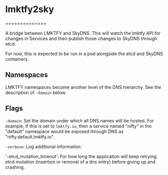 # lmktfy2sky
==============

A bridge between LMKTFY and SkyDNS.  This will watch the lmktfy API for
changes in Services and then publish those changes to SkyDNS through etcd.

For now, this is expected to be run in a pod alongside the etcd and SkyDNS
containers.

## Namespaces

LMKTFY namespaces become another level of the DNS hierarchy.  See the
description of `-domain` below.

## Flags

`-domain`: Set the domain under which all DNS names will be hosted.  For
example, if this is set to `lmktfy.io`, then a service named "nifty" in the
"default" namespace would be exposed through DNS as
"nifty.default.lmktfy.io".

`-verbose`: Log additional information.

'-etcd_mutation_timeout': For how long the application will keep retrying etcd 
mutation (insertion or removal of a dns entry) before giving up and crashing.
